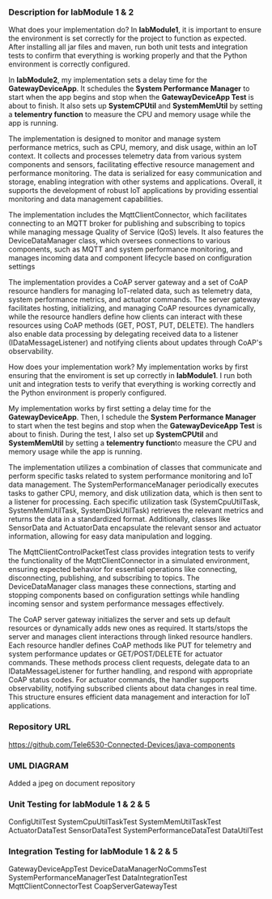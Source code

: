 ### Description for labModule 1 & 2 
What does your implementation do?
In **labModule1**, it is important to ensure the environment is set correctly for the project to function as expected.  After installing all jar files and maven, run both unit tests and integration tests to confirm that everything is working properly and that the Python environment is correctly configured.

In **labModule2**, my implementation sets a delay time for the **GatewayDeviceApp**. It schedules the **System Performance Manager** to start when the app begins and stop when the **GatewayDeviceApp Test** is about to finish. It also sets up **SystemCPUtil** and **SystemMemUtil** by setting a **telementry function** to measure the CPU and memory usage while the app is running.

The implementation is designed to monitor and manage system performance metrics, such as CPU, memory, and disk usage, within an IoT context. It collects and processes telemetry data from various system components and sensors, facilitating effective resource management and performance monitoring. The data is serialized for easy communication and storage, enabling integration with other systems and applications. Overall, it supports the development of robust IoT applications by providing essential monitoring and data management capabilities.

The implementation includes the MqttClientConnector, which facilitates connecting to an MQTT broker for publishing and subscribing to topics while managing message Quality of Service (QoS) levels. It also features the DeviceDataManager class, which oversees connections to various components, such as MQTT and system performance monitoring, and manages incoming data and component lifecycle based on configuration settings


The implementation provides a CoAP server gateway and a set of CoAP resource handlers for managing IoT-related data, such as telemetry data, system performance metrics, and actuator commands. The server gateway facilitates hosting, initializing, and managing CoAP resources dynamically, while the resource handlers define how clients can interact with these resources using CoAP methods (GET, POST, PUT, DELETE). The handlers also enable data processing by delegating received data to a listener (IDataMessageListener) and notifying clients about updates through CoAP's observability.


How does your implementation work?
My implementation works by first ensuring that the enviroment is set up correctly in **labModule1**.  I run both unit and integration tests to verify that everything is working correctly and the Python environment is properly configured.

My implementation works by first setting a delay time for the **GatewayDeviceApp**. Then, I schedule the **System Performance Manager** to start when the test begins and stop when the **GatewayDeviceApp Test** is about to finish. During the test, I also set up **SystemCPUtil** and **SystemMemUtil** by setting a **telementry function**to measure the CPU and memory usage while the app is running.

The implementation utilizes a combination of classes that communicate and perform specific tasks related to system performance monitoring and IoT data management. The SystemPerformanceManager periodically executes tasks to gather CPU, memory, and disk utilization data, which is then sent to a listener for processing. Each specific utilization task (SystemCpuUtilTask, SystemMemUtilTask, SystemDiskUtilTask) retrieves the relevant metrics and returns the data in a standardized format. Additionally, classes like SensorData and ActuatorData encapsulate the relevant sensor and actuator information, allowing for easy data manipulation and logging.

The MqttClientControlPacketTest class provides integration tests to verify the functionality of the MqttClientConnector in a simulated environment, ensuring expected behavior for essential operations like connecting, disconnecting, publishing, and subscribing to topics. The DeviceDataManager class manages these connections, starting and stopping components based on configuration settings while handling incoming sensor and system performance messages effectively.


The CoAP server gateway initializes the server and sets up default resources or dynamically adds new ones as required. It starts/stops the server and manages client interactions through linked resource handlers. Each resource handler defines CoAP methods like PUT for telemetry and system performance updates or GET/POST/DELETE for actuator commands. These methods process client requests, delegate data to an IDataMessageListener for further handling, and respond with appropriate CoAP status codes. For actuator commands, the handler supports observability, notifying subscribed clients about data changes in real time. This structure ensures efficient data management and interaction for IoT applications.



### Repository URL
https://github.com/Tele6530-Connected-Devices/java-components

### UML DIAGRAM 
Added a jpeg on document repository

### Unit Testing for labModule 1 & 2 & 5 
ConfigUtilTest
SystemCpuUtilTaskTest
SystemMemUtilTaskTest
ActuatorDataTest
SensorDataTest
SystemPerformanceDataTest
DataUtilTest

### Integration Testing for labModule 1 & 2 & 5
GatewayDeviceAppTest
DeviceDataManagerNoCommsTest
SystemPerformanceManagerTest
DataIntegrationTest
MqttClientConnectorTest
CoapServerGatewayTest